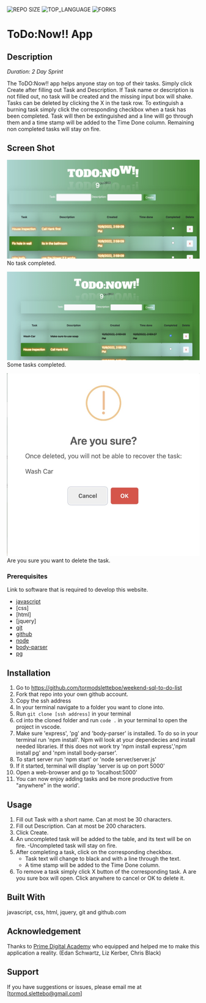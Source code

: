 


![REPO SIZE](https://img.shields.io/github/repo-size/scottbromander/the_marketplace.svg?style=flat-square)
![TOP_LANGUAGE](https://img.shields.io/github/languages/top/scottbromander/the_marketplace.svg?style=flat-square)
![FORKS](https://img.shields.io/github/forks/scottbromander/the_marketplace.svg?style=social)

# ToDo:Now!! App

## Description

_Duration: 2 Day Sprint_

The ToDO:Now!! app helps anyone stay on top of their tasks. Simply click Create after filling out Task and Description. If Task name or description is not filled out, no task will be created and the missing input box will shake. Tasks can be deleted by clicking the X in the task row. To extinguish a burning task simply click the corresponding checkbox when a task has been completed. Task will then be extinguished and a line willl go through them and a time stamp will be added to the Time Done column. Remaining non completed tasks will stay on fire.


## Screen Shot

![Screenshot](images/notaskCompleted.jpg)
No task completed.

![Screenshot](images/someTaskCompleted.jpg)
Some tasks completed.

![Screenshot](images/areYouSure.jpg)
Are you sure you want to delete the task.


### Prerequisites

Link to software that is required to develop this website.

- [javascript](https://www.javascript.com/)
- [css]
- [html]
- [jquery]
- [git](https://git-scm.com/)
- [github](https://github.com/)
- [node](https://nodejs.org/en/)
- [body-parser](https://www.npmjs.com/package/body-parser)
- [pg](https://node-postgres.com/)

## Installation


1. Go to https://github.com/tormodsletteboe/weekend-sql-to-do-list
2. Fork that repo into your own github account.
3. Copy the ssh address
4. In your terminal navigate to a folder you want to clone into.
5. Run `git clone [ssh address]` in your terminal
6. cd into the cloned folder and run `code .` in your terminal to open the project in vscode.
7. Make sure 'express', 'pg' and 'body-parser' is installed. To do so in your terminal run 'npm install'. Npm will look at your dependecies and install needed libraries. If this does not work try 'npm install express','npm install pg' and 'npm install body-parser'. 
8. To start server run 'npm start' or 'node server/server.js'
9. If it started, terminal will display 'server is up on port 5000'
10. Open a web-browser and go to 'localhost:5000'
11. You can now enjoy adding tasks and be more productive from "anywhere" in the world'.

## Usage


1. Fill out Task with a short name. Can at most be 30 characters.
2. Fill out Description. Can at most be 200 characters.
3. Click Create.
4. An uncompleted task will be added to the table, and its text will be on fire.
    -Uncompleted task will stay on fire.
5. After completing a task, click on the corresponding checkbox. 
    - Task text will change to black and with a line through the text.
    - A time stamp will be added to the Time Done column.
6. To remove a task simply click X button of the corresponding task. A are you sure box will open. Click anywhere to cancel or OK to delete it.





## Built With

javascript, css, html, jquery, git and github.com


## Acknowledgement
Thanks to [Prime Digital Academy](www.primeacademy.io) who equipped and helped me to make this application a reality. (Edan Schwartz, Liz Kerber, Chris Black)

## Support
If you have suggestions or issues, please email me at [tormod.slettebo@gmail.com]

